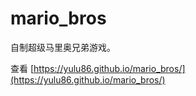 # mario_bros

自制超级马里奥兄弟游戏。

查看 [https://yulu86.github.io/mario_bros/](https://yulu86.github.io/mario_bros/)

